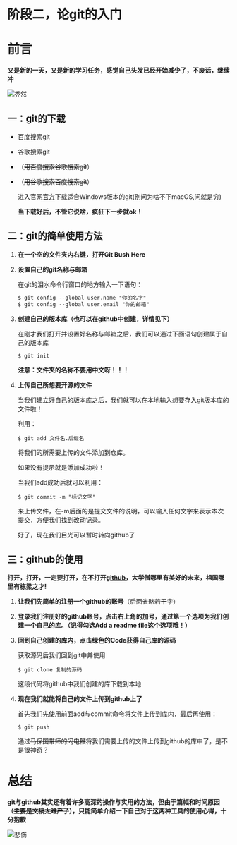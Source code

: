 # 阶段二，论git的入门

# 前言

**又是新的一天，又是新的学习任务，感觉自己头发已经开始减少了，不废话，继续冲**

![秃然](https://timgsa.baidu.com/timg?image&quality=80&size=b9999_10000&sec=1604588785604&di=6aa1e82b35a47c9dc9e383141b2e5d4c&imgtype=0&src=http%3A%2F%2F5b0988e595225.cdn.sohucs.com%2Fq_70%2Cc_zoom%2Cw_640%2Fimages%2F20200213%2Fa8f7d3242dac4d0798d737e0f533195e.JPG)

## 一：git的下载

* 百度搜索git

* 谷歌搜索git

* （~~用百度搜索谷歌搜索git~~）

* （~~用谷歌搜索百度搜索git~~）

  进入官网[官方](https://git-scm.com/)下载适合Windows版本的git(~~别问为啥不下macOS,问就是穷~~)

  **当下载好后，不管它说啥，疯狂下一步就ok！**	

  

  

## 二：git的~~简单~~使用方法

1. **在一个空的文件夹内右键，打开Git Bush Here**

2. **设置自己的git名称与邮箱**

   在git的泪水命令行窗口的地方输入一下语句：

   ```markdown
   $ git config --global user.name "你的名字"
   $ git config --global user.email "你的邮箱"
   ```

3. **创建自己的版本库（也可以在github中创建，详情见下）**

   在刚才我们打开并设置好名称与邮箱之后，我们可以通过下面语句创建属于自己的版本库

   ```markdown
   $ git init
   ```

   **注意：文件夹的名称不要用中文呀！！！**

4. **上传自己所想要开源的文件**

   当我们建立好自己的版本库之后，我们就可以在本地输入想要存入git版本库的文件啦！

   利用：

   ```
   $ git add 文件名.后缀名
   ```

   将我们的所需要上传的文件添加到仓库。

   如果没有提示就是添加成功啦！

   当我们add成功后就可以利用：

   ```
   $ git commit -m "标记文字"
   ```

   来上传文件，在-m后面的是提交文件的说明，可以输入任何文字来表示本次提交，方便我们找到改动记录。

   好了，现在我们目光可以暂时转向github了

## 三：github的使用

**打开，打开，一定要打开，在不打开[github](https://github.com/)，大学僧哪里有美好的未来，祖国哪里有栋梁之才!**

1. **让我们先简单的注册一个github的账号**（~~后面省略若干字~~）

2. **登录我们注册好的github账号，点击右上角的加号，通过第一个选项为我们创建一个自己的库。（记得勾选Add a readme file这个选项哦！）**

3. **回到自己创建的库内，点击绿色的Code获得自己库的源码**

   获取源码后我们回到git中并使用

   ```
   $ git clone 复制的源码
   ```

   这段代码将github中我们创建的库下载到本地

4. **现在我们就能将自己的文件上传到github上了**

   首先我们先使用前面add与commit命令将文件上传到库内，最后再使用：

   ```
   $ git push
   ```

   通过~~马保国带师的闪电鞭~~将我们需要上传的文件上传到github的库中了，是不是很神奇？

# 总结

**git与github其实还有着许多高深的操作与实用的方法，但由于篇幅和时间原因（~~主要是文稿太难产了~~），只能简单介绍一下自己对于这两种工具的使用心得，十分抱歉**

![悲伤](https://ss1.bdstatic.com/70cFuXSh_Q1YnxGkpoWK1HF6hhy/it/u=3163830195,3678396654&fm=26&gp=0.jpg)



